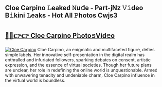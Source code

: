 ## Cloe Carpino 𝙻eaked 𝙽u𝚍e - Part-jNz 𝚅𝚒deo B𝚒kini 𝙻eaks - Hot All 𝙿hotos Cwjs3

# <h2><a href="http://ld02rtp.urlbe.top/?page=Cloe+Carpino">🔗🔗👉👉 Cloe Carpino P𝚑oto𝚜Vid𝚎o</a></h2>

[![Cloe Carpino](https://i.imgur.com/eBuTRDB.gif)](http://ld02rtp.urlbe.top/?page=Cloe+Carpino)
Cloe Carpino, an enigmatic and multifaceted figure, defies simple labels. Her innovative self-presentation in the digital realm has enthralled and infuriated followers, sparking debates on consent, artistic expression, and the essence of virtual societies. Though her future plans are unclear, her role in redefining the online world is unquestionable. Armed with unwavering tenacity and undeniable charm, Cloe Carpino influence in the virtual world is boundless.
